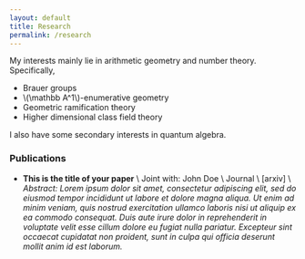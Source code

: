 ```yaml
---
layout: default
title: Research
permalink: /research
---
```


My interests mainly lie in arithmetic geometry and number theory. Specifically,

- Brauer groups 
- \\(\mathbb A^1\\)-enumerative geometry
- Geometric ramification theory
- Higher dimensional class field theory

I also have some secondary interests in quantum algebra. 

### Publications
- **This is the title of your paper** \\
Joint with: John Doe  \\
Journal \\
[arxiv] \\
*Abstract: Lorem ipsum dolor sit amet, consectetur adipiscing elit, sed do eiusmod tempor incididunt ut labore et dolore magna aliqua. Ut enim ad minim veniam, quis nostrud exercitation ullamco laboris nisi ut aliquip ex ea commodo consequat. Duis aute irure dolor in reprehenderit in voluptate velit esse cillum dolore eu fugiat nulla pariatur. Excepteur sint occaecat cupidatat non proident, sunt in culpa qui officia deserunt mollit anim id est laborum.*
